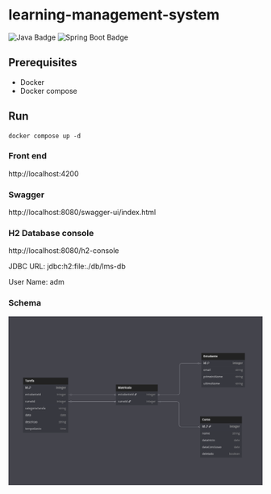 # learning-management-system

![Java Badge](https://img.shields.io/badge/Java-21-blue)
![Spring Boot Badge](https://img.shields.io/badge/Spring_Boot-3.2.3-darkgreen)

## Prerequisites

- Docker
- Docker compose

## Run
```
docker compose up -d
```

### Front end
http://localhost:4200

### Swagger
http://localhost:8080/swagger-ui/index.html

### H2 Database console
http://localhost:8080/h2-console

JDBC URL: jdbc:h2:file:./db/lms-db

User Name: adm


### Schema

![alt text](image.png)